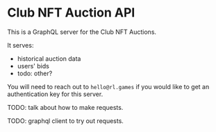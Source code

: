 # Club NFT Auction API

This is a GraphQL server for the Club NFT Auctions.

It serves:

- historical auction data
- users' bids
- todo: other?

You will need to reach out to `hello@rl.games` if you would like to get an authentication key for this server.

TODO: talk about how to make requests.

TODO: graphql client to try out requests.

